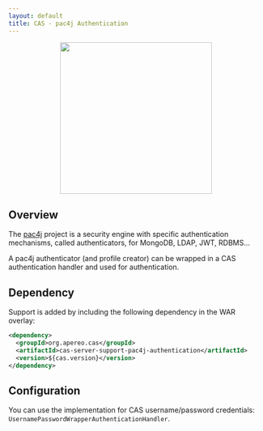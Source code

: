 ```yaml
---
layout: default
title: CAS - pac4j Authentication
---
```


<p align="center">
  <img src="https://pac4j.github.io/pac4j/img/logo-cas.png" width="300" />
</p>

## Overview

The [pac4j](https://github.com/pac4j/pac4j) project is a security engine with specific authentication mechanisms, 
called authenticators, for MongoDB, LDAP, JWT, RDBMS...

A pac4j authenticator (and profile creator) can be wrapped 
in a CAS authentication handler and used for authentication.

## Dependency
Support is added by including the following dependency in the WAR overlay:

```xml
<dependency>
  <groupId>org.apereo.cas</groupId>
  <artifactId>cas-server-support-pac4j-authentication</artifactId>
  <version>${cas.version}</version>
</dependency>
```

## Configuration

You can use the implementation for CAS username/password credentials: 
`UsernamePasswordWrapperAuthenticationHandler`.

